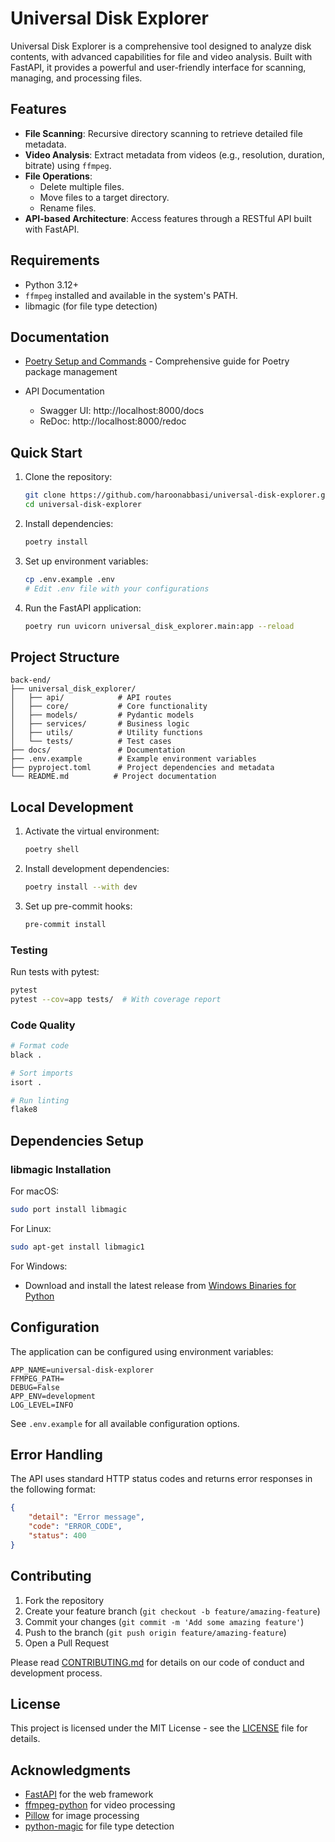 # Universal Disk Explorer

Universal Disk Explorer is a comprehensive tool designed to analyze disk contents, with advanced capabilities for file and video analysis. Built with FastAPI, it provides a powerful and user-friendly interface for scanning, managing, and processing files.

## Features

- **File Scanning**: Recursive directory scanning to retrieve detailed file metadata.
- **Video Analysis**: Extract metadata from videos (e.g., resolution, duration, bitrate) using `ffmpeg`.
- **File Operations**:
  - Delete multiple files.
  - Move files to a target directory.
  - Rename files.
- **API-based Architecture**: Access features through a RESTful API built with FastAPI.

## Requirements

- Python 3.12+
- `ffmpeg` installed and available in the system's PATH.
- libmagic (for file type detection)

## Documentation

- [Poetry Setup and Commands](docs/poetry_guide.md) - Comprehensive guide for Poetry package management

- API Documentation
   - Swagger UI: http://localhost:8000/docs
   - ReDoc: http://localhost:8000/redoc

## Quick Start

1. Clone the repository:
   ```bash
   git clone https://github.com/haroonabbasi/universal-disk-explorer.git
   cd universal-disk-explorer
   ```

2. Install dependencies:
   ```bash
   poetry install
   ```

3. Set up environment variables:
   ```bash
   cp .env.example .env
   # Edit .env file with your configurations
   ```

4. Run the FastAPI application:
   ```bash
   poetry run uvicorn universal_disk_explorer.main:app --reload
   ```


## Project Structure

```
back-end/
├── universal_disk_explorer/
│   ├── api/            # API routes
│   ├── core/           # Core functionality
│   ├── models/         # Pydantic models
│   ├── services/       # Business logic
│   ├── utils/          # Utility functions
│   └── tests/          # Test cases
├── docs/               # Documentation
├── .env.example        # Example environment variables
├── pyproject.toml      # Project dependencies and metadata
└── README.md          # Project documentation
```

## Local Development

1. Activate the virtual environment:
   ```bash
   poetry shell
   ```

2. Install development dependencies:
   ```bash
   poetry install --with dev
   ```

3. Set up pre-commit hooks:
   ```bash
   pre-commit install
   ```

### Testing

Run tests with pytest:
```bash
pytest
pytest --cov=app tests/  # With coverage report
```

### Code Quality

```bash
# Format code
black .

# Sort imports
isort .

# Run linting
flake8
```

## Dependencies Setup

### libmagic Installation

For macOS:
```bash
sudo port install libmagic
```

For Linux:
```bash
sudo apt-get install libmagic1
```

For Windows:
- Download and install the latest release from [Windows Binaries for Python](https://sourceforge.net/projects/gnuwin32/files/file/)

## Configuration

The application can be configured using environment variables:

```env
APP_NAME=universal-disk-explorer
FFMPEG_PATH=
DEBUG=False
APP_ENV=development
LOG_LEVEL=INFO
```

See `.env.example` for all available configuration options.

## Error Handling

The API uses standard HTTP status codes and returns error responses in the following format:

```json
{
    "detail": "Error message",
    "code": "ERROR_CODE",
    "status": 400
}
```

## Contributing

1. Fork the repository
2. Create your feature branch (`git checkout -b feature/amazing-feature`)
3. Commit your changes (`git commit -m 'Add some amazing feature'`)
4. Push to the branch (`git push origin feature/amazing-feature`)
5. Open a Pull Request

Please read [CONTRIBUTING.md](CONTRIBUTING.md) for details on our code of conduct and development process.

## License

This project is licensed under the MIT License - see the [LICENSE](LICENSE) file for details.

## Acknowledgments

- [FastAPI](https://fastapi.tiangolo.com/) for the web framework
- [ffmpeg-python](https://github.com/kkroening/ffmpeg-python) for video processing
- [Pillow](https://python-pillow.org/) for image processing
- [python-magic](https://github.com/ahupp/python-magic) for file type detection